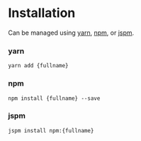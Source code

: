 # Installation

Can be managed using
[yarn](https://yarnpkg.com),
[npm](https://github.com/npm/npm),
or [jspm](https://jspm.io).


### yarn
```terminal
yarn add {fullname}
```

### npm
```terminal
npm install {fullname} --save
```

### jspm
```terminal
jspm install npm:{fullname}
```
